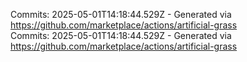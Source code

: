 Commits: 2025-05-01T14:18:44.529Z - Generated via https://github.com/marketplace/actions/artificial-grass
<br>
Commits: 2025-05-01T14:18:44.529Z - Generated via https://github.com/marketplace/actions/artificial-grass
<br>
